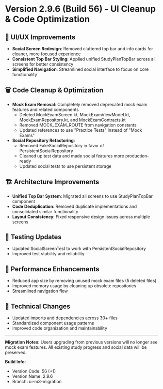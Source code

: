 # Version 2.9.6 (Build 56) - UI Cleanup & Code Optimization

## 🧹 UI/UX Improvements
- **Social Screen Redesign**: Removed cluttered top bar and info cards for cleaner, more focused experience
- **Consistent Top Bar Styling**: Applied unified StudyPlanTopBar across all screens for better consistency
- **Simplified Navigation**: Streamlined social interface to focus on core functionality

## 🗑️ Code Cleanup & Optimization
- **Mock Exam Removal**: Completely removed deprecated mock exam features and related components
  - Deleted MockExamScreen.kt, MockExamViewModel.kt, MockExamRepository.kt, and MockExamContracts.kt
  - Removed MOCK_EXAM_ROUTE from navigation constants
  - Updated references to use "Practice Tests" instead of "Mock Exams"
- **Social Repository Refactoring**:
  - Removed FakeSocialRepository in favor of PersistentSocialRepository
  - Cleaned up test data and made social features more production-ready
  - Updated social tests to use persistent storage

## 🏗️ Architecture Improvements
- **Unified Top Bar System**: Migrated all screens to use StudyPlanTopBar component
- **Code Deduplication**: Removed duplicate implementations and consolidated similar functionality
- **Layout Consistency**: Fixed responsive design issues across multiple screens

## 🧪 Testing Updates
- Updated SocialScreenTest to work with PersistentSocialRepository
- Improved test stability and reliability

## 📱 Performance Enhancements
- Reduced app size by removing unused mock exam files (5 deleted files)
- Improved memory usage by cleaning up obsolete repositories
- Streamlined navigation flow

## 🔧 Technical Changes
- Updated imports and dependencies across 30+ files
- Standardized component usage patterns
- Improved code organization and maintainability

---

**Migration Notes**: Users upgrading from previous versions will no longer see mock exam features. All existing study progress and social data will be preserved.

**Build Info**:
- Version Code: 56 (+1)
- Version Name: 2.9.6
- Branch: ui-m3-migration